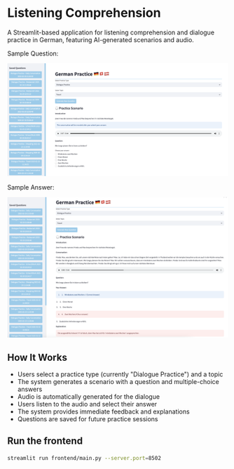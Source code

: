 # Listening Comprehension

A Streamlit-based application for listening comprehension and dialogue practice in German, featuring AI-generated scenarios and audio.

Sample Question:

![App Sample Screenshot](frontend/images/Listening%20App%201.png)

Sample Answer:

![App Sample Screenshot](frontend/images/Listening%20App%202.png)

## How It Works

- Users select a practice type (currently "Dialogue Practice") and a topic
- The system generates a scenario with a question and multiple-choice answers
- Audio is automatically generated for the dialogue
- Users listen to the audio and select their answer
- The system provides immediate feedback and explanations
- Questions are saved for future practice sessions

## Run the frontend

```sh
streamlit run frontend/main.py --server.port=8502
```
